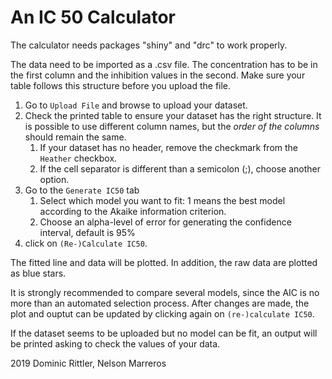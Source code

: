 An IC 50 Calculator
=======================

The calculator needs packages "shiny" and "drc" to work properly.

The data need to be imported as a .csv file. The concentration has to be in the first column and the inhibition values in the second. Make sure your table follows this structure before you upload the file.

1. Go to `Upload File` and browse to upload your dataset.
2. Check the printed table to ensure your dataset has the right structure. It is possible to use different column names, but the *order of the columns* should remain the same.
    1. If your dataset has no header, remove the checkmark from the `Heather` checkbox.
    2. If the cell separator is different than a semicolon (;), choose another option.
3. Go to the `Generate IC50` tab
    1. Select which model you want to fit: 1 means the best model according to the Akaike information criterion.
    2. Choose an alpha-level of error for generating the confidence interval, default is 95%
4. click on `(Re-)Calculate IC50`.

The fitted line and data will be plotted. In addition, the raw data are plotted as blue stars.


It is strongly recommended to compare several models, since the AIC is no more than an automated selection process. After changes are made, the plot and ouptut can be updated by clicking again on `(re-)calculate IC50`.

If the dataset seems to be uploaded but no model can be fit, an output will be printed asking to check the values of your data.




2019 Dominic Rittler, Nelson Marreros

